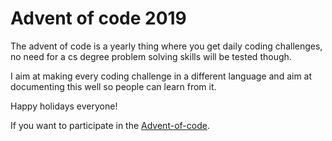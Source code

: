 # Advent of code 2019

The advent of code is a yearly thing where you get daily coding challenges, no need for a cs degree
problem solving skills will be tested though.

I aim at making every coding challenge in a different language and aim at documenting this well so people
can learn from it.

Happy holidays everyone!

If you want to participate in the [Advent-of-code](https://adventofcode.com/).
